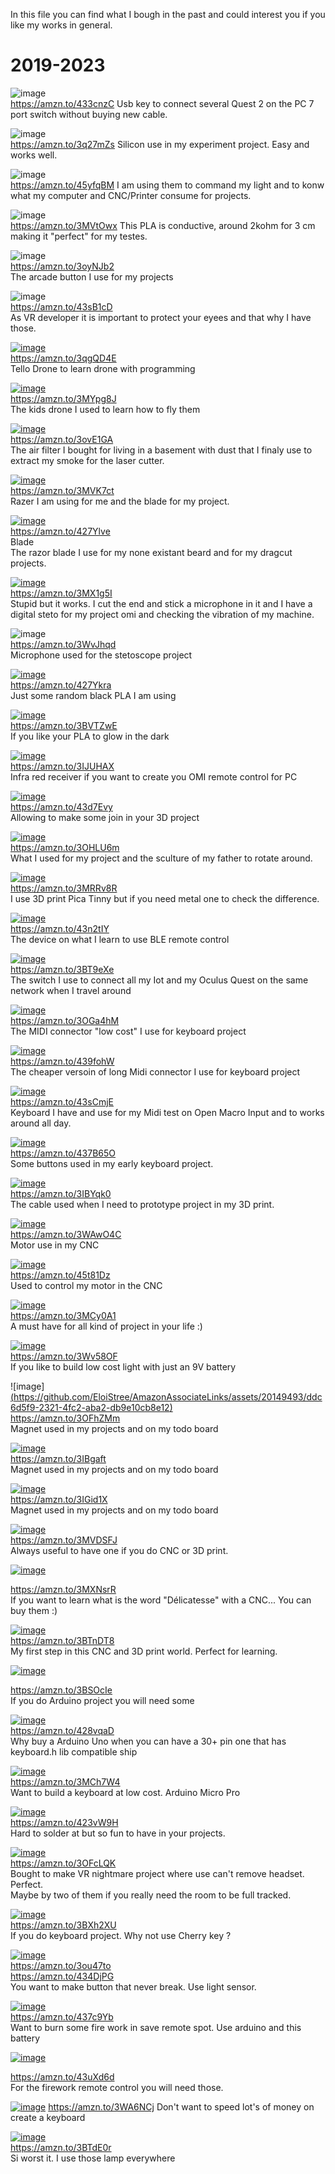 In this file you can find what I bough in the past and could interest you if you like my works in general.



#  2019-2023

![image](https://github.com/EloiStree/AmazonAssociateLinks/assets/20149493/7e9c4279-7a81-48e5-ab9c-15ffa9f3ea03)  
https://amzn.to/433cnzC Usb key to connect several Quest 2 on the PC 7 port switch without buying new cable.    

![image](https://github.com/EloiStree/AmazonAssociateLinks/assets/20149493/63f10edb-b544-4ebf-977e-a71ddc5aaee6)  
https://amzn.to/3q27mZs Silicon use in my experiment project. Easy and works well.  

![image](https://github.com/EloiStree/AmazonAssociateLinks/assets/20149493/51246945-ae31-4dab-a253-af9281ca5801)  
https://amzn.to/45yfqBM I am using them to command my light and to konw what my computer and CNC/Printer consume for projects.  

![image](https://github.com/EloiStree/AmazonAssociateLinks/assets/20149493/24e9f2d1-3e4b-4dde-9351-343a2af84542)   
https://amzn.to/3MVtOwx  This PLA is conductive, around 2kohm for 3 cm  making it "perfect" for my testes.  


![image](https://github.com/EloiStree/AmazonAssociateLinks/assets/20149493/228b6c9c-38a4-41db-882b-f91ea37a31a9)    
https://amzn.to/3oyNJb2   
The arcade button I use for my projects   

![image](https://github.com/EloiStree/AmazonAssociateLinks/assets/20149493/710d96e4-95ab-4a7d-8349-5385f9fd1e3e)  
https://amzn.to/43sB1cD   
As VR developer it is important to protect your eyees and that why I have those.  
  
[![image](https://github.com/EloiStree/AmazonAssociateLinks/assets/20149493/ad3a01db-32c4-4e58-9d1f-dcbc5572f811)](https://amzn.to/3qgQD4E)  
https://amzn.to/3qgQD4E  
Tello Drone to learn drone with programming  


[![image](https://github.com/EloiStree/AmazonAssociateLinks/assets/20149493/f53040a6-0136-422c-9f04-597385319a26)](https://amzn.to/3MYpg8J)  
https://amzn.to/3MYpg8J  
The kids drone I used to learn how to fly them  



[![image](https://github.com/EloiStree/AmazonAssociateLinks/assets/20149493/0c823ad0-b39d-4012-a86d-82ce1ca18d9a)](https://amzn.to/3ovE1GA)  
https://amzn.to/3ovE1GA  
The air filter I bought for living in a basement with dust that I finaly use to extract my smoke for the laser cutter.  


[![image](https://github.com/EloiStree/AmazonAssociateLinks/assets/20149493/d8ec125a-b77e-4230-9747-53abbee7c539)](https://amzn.to/3MVK7ct)  
https://amzn.to/3MVK7ct  
Razer I am using for me and the blade for my project.  

[![image](https://github.com/EloiStree/AmazonAssociateLinks/assets/20149493/4d3520ce-c66a-43ae-afd5-e3fa21fa5652)](https://amzn.to/427Ylve)  
https://amzn.to/427Ylve  
Blade   
The razor blade I use for my none existant beard and for my dragcut projects.  


[![image](https://github.com/EloiStree/AmazonAssociateLinks/assets/20149493/f6b4d7c9-574b-4b22-8a88-813bb8b830a2)](https://amzn.to/3MX1g5I)  
https://amzn.to/3MX1g5I  
Stupid but it works. I cut the end and stick a microphone in it and I have a digital steto for my project omi and checking the vibration of my machine.  


![image](https://github.com/EloiStree/AmazonAssociateLinks/assets/20149493/1e8bc3a9-82f9-4aff-acd3-fb8b83739b7e)  
https://amzn.to/3WvJhqd   
Microphone used for the stetoscope project  


[![image](https://github.com/EloiStree/AmazonAssociateLinks/assets/20149493/bf556b6d-9c66-4468-b2e0-120d64121a35)](https://amzn.to/427Ykra)  
https://amzn.to/427Ykra  
Just some random black PLA I am using  


[![image](https://github.com/EloiStree/AmazonAssociateLinks/assets/20149493/b360d5bc-a7f7-429f-a3df-06122e264a2f)](https://amzn.to/3BVTZwE)  
https://amzn.to/3BVTZwE  
If you like your PLA to glow in the dark  



[![image](https://github.com/EloiStree/AmazonAssociateLinks/assets/20149493/3a8b1a8f-efb5-4e8d-b4c4-99cdff81f71f)](https://amzn.to/3IJUHAX)  
https://amzn.to/3IJUHAX  
Infra red receiver if you want to create you OMI remote control for PC  


[![image](https://github.com/EloiStree/AmazonAssociateLinks/assets/20149493/e1f4e460-0ba2-4922-88b6-7a42ec1f46f7)](https://amzn.to/43d7Evy)  
https://amzn.to/43d7Evy  
Allowing to make some join in your 3D project  


[![image](https://github.com/EloiStree/AmazonAssociateLinks/assets/20149493/25f7a533-c6cb-4d7e-aa74-d2e9e9511c83)](https://amzn.to/3OHLU6m)  
https://amzn.to/3OHLU6m  
What I used for my project and the sculture of my father to rotate around.  

[![image](https://github.com/EloiStree/AmazonAssociateLinks/assets/20149493/569ac9d6-c0fc-4a02-b220-171eb31d65c8)](https://amzn.to/3MRRv8R)  
https://amzn.to/3MRRv8R  
I use 3D print Pica Tinny but if you need metal one to check the difference.  


[![image](https://github.com/EloiStree/AmazonAssociateLinks/assets/20149493/75f8eeb2-cc3e-4efb-97d6-773c40084e49)](https://amzn.to/43n2tIY)  
https://amzn.to/43n2tIY  
The device on what I learn to use BLE remote control  


[![image](https://github.com/EloiStree/AmazonAssociateLinks/assets/20149493/83296d95-1e2e-4f5c-a810-19db934ad1c2)](https://amzn.to/3BT9eXe)  
https://amzn.to/3BT9eXe  
The switch I use to connect all my Iot and my Oculus Quest on the same network when I travel around  


[![image](https://github.com/EloiStree/AmazonAssociateLinks/assets/20149493/e729cfcd-2b89-4763-b5a6-6d28305dfc48)](https://amzn.to/3OGa4hM)  
https://amzn.to/3OGa4hM  
The MIDI connector "low cost" I use for keyboard project   


[![image](https://github.com/EloiStree/AmazonAssociateLinks/assets/20149493/3d48b163-e990-417b-b17d-3b127bf9943b)](https://amzn.to/439fohW)  
https://amzn.to/439fohW  
The cheaper  versoin of long Midi connector I use for keyboard project  

[![image](https://github.com/EloiStree/AmazonAssociateLinks/assets/20149493/e279e526-d78d-42bb-9116-a267238c3738)](https://amzn.to/43sCmjE)  
https://amzn.to/43sCmjE    
Keyboard I have and use for my Midi test on Open Macro Input and to works around all day.  

[![image](https://github.com/EloiStree/AmazonAssociateLinks/assets/20149493/9523f3c8-f39e-43bd-80ba-9eb29f555774)](https://amzn.to/437B65O)  
https://amzn.to/437B65O  
Some buttons used in my early keyboard project.  

[![image](https://github.com/EloiStree/AmazonAssociateLinks/assets/20149493/2d771f5e-a8d3-4ad3-b5d4-9b4e3d9f16cb)](https://amzn.to/3IBYqk0)  
https://amzn.to/3IBYqk0  
The cable used when I need to prototype project in my 3D print.  

[![image](https://github.com/EloiStree/AmazonAssociateLinks/assets/20149493/215f162f-d4b9-4add-89d9-bcfeb8a5898f)](https://amzn.to/3WAwO4C)  
https://amzn.to/3WAwO4C  
Motor use in my CNC  

[![image](https://github.com/EloiStree/AmazonAssociateLinks/assets/20149493/46542f26-2e15-41a1-b994-8456fa053a73)](https://amzn.to/45t81Dz)  
https://amzn.to/45t81Dz  
Used to control my motor in the CNC  

[![image](https://github.com/EloiStree/AmazonAssociateLinks/assets/20149493/de8edd23-f6b5-4348-aa16-d40a50bc5f9b)](https://amzn.to/3MCy0A1)  
https://amzn.to/3MCy0A1  
A must have for all kind of project in your life :)  


[![image](https://github.com/EloiStree/AmazonAssociateLinks/assets/20149493/207e65b6-8a61-45a1-ac67-334c85b8849d)](https://amzn.to/3Wv58OF)  
https://amzn.to/3Wv58OF  
If you like to build low cost light with just an 9V battery  


![image][(https://github.com/EloiStree/AmazonAssociateLinks/assets/20149493/ddc6d5f9-2321-4fc2-aba2-db9e10cb8e12)](https://amzn.to/3OFhZMm)  
https://amzn.to/3OFhZMm  
Magnet used in my projects and on my todo board  

[![image](https://github.com/EloiStree/AmazonAssociateLinks/assets/20149493/3bd14d78-cc47-4bfb-acda-769ce17fe155)](https://amzn.to/3IBgaft)  
https://amzn.to/3IBgaft  
Magnet used in my projects and on my todo board  

[![image](https://github.com/EloiStree/AmazonAssociateLinks/assets/20149493/8d9dd02e-96fe-4899-a640-16d8f4ac4894)](https://amzn.to/3IGid1X)  
https://amzn.to/3IGid1X  
Magnet used in my projects and on my todo board  


[![image](https://github.com/EloiStree/AmazonAssociateLinks/assets/20149493/ee58d284-aee1-4a2b-a247-383df227d67c)](https://amzn.to/3MVDSFJ)  
https://amzn.to/3MVDSFJ    
Always useful to have one if you do CNC or 3D print.  


[![image](https://github.com/EloiStree/AmazonAssociateLinks/assets/20149493/e8e6cbf5-2c85-4e86-8763-d46af16e4bf1)](https://amzn.to/3MXNsrR)  
  
https://amzn.to/3MXNsrR  
If you want to learn what is the word "Délicatesse" with a CNC... You can buy them :)  

[![image](https://github.com/EloiStree/AmazonAssociateLinks/assets/20149493/e8956157-5b90-48d6-8991-5a11f1cf2e32)](https://amzn.to/3BTnDT8)  
https://amzn.to/3BTnDT8  
My first step in this CNC and 3D print world. Perfect for learning.  

[![image](https://github.com/EloiStree/AmazonAssociateLinks/assets/20149493/65b7a1d6-5d2a-419a-ae92-7f5f2d9ce7b2)](https://amzn.to/3BSOcIe)  
  
https://amzn.to/3BSOcIe  
If you do Arduino project you will need some  


[![image](https://github.com/EloiStree/AmazonAssociateLinks/assets/20149493/0b7985c2-2609-44d2-94bb-3575b57a0983)](https://amzn.to/428vqaD)  
https://amzn.to/428vqaD  
Why buy a Arduino Uno when you can have a 30+ pin one that has keyboard.h lib compatible ship  

[![image](https://github.com/EloiStree/AmazonAssociateLinks/assets/20149493/308a56c7-153f-41e6-81e7-a18e090c4d19)](https://amzn.to/3MCh7W4)  
https://amzn.to/3MCh7W4  
Want to build a keyboard at low cost. Arduino Micro Pro  


[![image](https://github.com/EloiStree/AmazonAssociateLinks/assets/20149493/e8e0bb83-7d6e-4705-9348-558bbd938ea9)](https://amzn.to/423vW9H)  
https://amzn.to/423vW9H  
Hard to solder at but so fun to have in your projects.  

[![image](https://github.com/EloiStree/AmazonAssociateLinks/assets/20149493/0adcbceb-7dd2-4589-8c8f-73c692828267)](https://amzn.to/3OFcLQK)  
https://amzn.to/3OFcLQK  
Bought to make VR nightmare project where use can't remove headset. Perfect.  
Maybe by two of them if you really need the room to be full tracked.  

[![image](https://github.com/EloiStree/AmazonAssociateLinks/assets/20149493/98cec641-67db-48ba-8a87-818ecc5c974b)](https://amzn.to/3BXh2XU)  
https://amzn.to/3BXh2XU  
If you do keyboard project. Why not use Cherry key ?  



[![image](https://github.com/EloiStree/AmazonAssociateLinks/assets/20149493/bd1b01bd-fcc6-41b6-afde-e27c2153e772)](https://amzn.to/3ou47to)  
https://amzn.to/3ou47to  
https://amzn.to/434DjPG  
You want to make button that never break. Use light sensor.  


[![image](https://github.com/EloiStree/AmazonAssociateLinks/assets/20149493/ec887024-5b94-40a4-b256-be0f222425dd)](https://amzn.to/437c9Yb)  
https://amzn.to/437c9Yb  
Want to burn some fire work in save remote spot. Use arduino and this battery  
  
[![image](https://github.com/EloiStree/AmazonAssociateLinks/assets/20149493/386ab7a6-c7ee-4fc3-a47e-fff40c93ac14)](https://amzn.to/43uXd6d)  
  
https://amzn.to/43uXd6d  
For the firework remote control you will need those.  


[![image](https://github.com/EloiStree/AmazonAssociateLinks/assets/20149493/b4707ee5-000b-4e20-88c8-1a1634491888)](https://amzn.to/3WA6NCj)
https://amzn.to/3WA6NCj
Don't want to speed lot's of money on create a keyboard  

[![image](https://github.com/EloiStree/AmazonAssociateLinks/assets/20149493/b221c42c-f3c2-4470-bb9a-98e6ffa277f6)](https://amzn.to/3BTdE0r)  
https://amzn.to/3BTdE0r  
Si worst it. I use those lamp everywhere  
